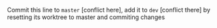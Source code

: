 
Commit this line to `master` [conflict here], add it to `dev` [conflict there] by resetting its worktree to master and commiting changes
